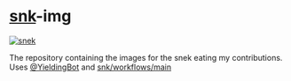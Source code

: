 # [snk](https://yieldingexploiter.github.io/snk/)-img
[![snek](https://yieldingexploiter.github.io/snk-img/github-contribution-grid-snake.svg)](https://yieldingexploiter.github.io/snk/)

The repository containing the images for the snek eating my contributions.<br/>
Uses [@YieldingBot](https://github.com/YieldingBot) and [snk/workflows/main](https://github.com/YieldingExploiter/snk/blob/main/.github/workflows/main.yml)
